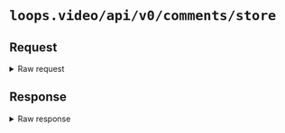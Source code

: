 # `loops.video/api/v0/comments/store`

## Request

<details>
<summary>Raw request</summary>
<pre>
POST https://loops.video/api/v0/comments/store HTTP/2.0
accept: application/json
content-type: application/json
accept-encoding: gzip, deflate, br
content-length: 53
user-agent: Loops/4 CFNetwork/1568.200.51 Darwin/24.1.0
accept-language: en-US,en;q=0.9
authorization: Bearer [[ redacted ]]

{"video_id":"80263145645543424","comment":"Pumpkin!"}
</pre>
</details>

## Response

<details>
<summary>Raw response</summary>
<pre>
HTTP/2.0 201 
date: Mon, 04 Nov 2024 23:14:47 GMT
content-type: application/json
cache-control: no-cache, private
access-control-allow-origin: *
x-frame-options: SAMEORIGIN
x-xss-protection: 1; mode=block
x-content-type-options: nosniff
cf-cache-status: DYNAMIC
report-to: {"endpoints":[{"url":"https:\/\/a.nel.cloudflare.com\/report\/v4?s=rtTej%2FRlwbkFG4UOSGPNm7%2FNf3xdiA7DXs%2FkT9aBTiuYcUnFtiwZBDmMIe5hsAPSGbwtjv1XSKF50hMjQRqucJFv4tnFmkL4lGuNkTTByqVTbf446rHOLfqiCyq93A%2F0yv0mXjQRaNdzOg%3D%3D"}],"group":"cf-nel","max_age":604800}
nel: {"success_fraction":0,"report_to":"cf-nel","max_age":604800}
server: cloudflare
cf-ray: 8dd84d62cee41992-FRA
alt-svc: h3=":443"; ma=86400
server-timing: cfL4;desc="?proto=TCP&rtt=20966&sent=7&recv=7&lost=0&retrans=0&sent_bytes=3411&recv_bytes=858&delivery_rate=187173&cwnd=253&unsent_bytes=0&cid=866338cc1cdafa50&ts=349&x=0"
content-length: 530

{"id":"80267125851295744","account":{"id":"80229455741718528","name":"pixeldesu","avatar":"https:\/\/pxscdn.com\/cache\/avatars\/default.jpg","username":"pixeldesu","is_owner":true,"bio":null,"post_count":0,"follower_count":0,"following_count":0,"url":"https:\/\/loops.video\/@pixeldesu","is_blocking":false,"created_at":"2024-11-04T20:45:05+00:00"},"caption":"Pumpkin!","likes":0,"replies":0,"liked":false,"url":"https:\/\/loops.video\/c\/5vbZgjJi0O\/5vS0Ygwb3Y_5vchlIpQHI","created_at":"2024-11-04T23:14:47+00:00","children":[]}
</pre>
</details>